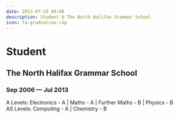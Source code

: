 ```yaml
---
date: 2013-07-29 00:00
description: Student @ The North Halifax Grammar School
icon: fa-graduation-cap
---
```

# Student
## The North Halifax Grammar School
### Sep 2006 — Jul 2013
A Levels: Electronics - A | Maths - A | Further Maths - B | Physics - B \
AS Levels: Computing - A | Chemistry - B
